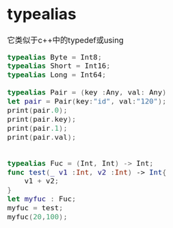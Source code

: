 <font size = 4>

# typealias
它类似于c++中的typedef或using
```swift
typealias Byte = Int8;
typealias Short = Int16;
typealias Long = Int64;

typealias Pair = (key :Any, val: Any)
let pair = Pair(key:"id", val:"120");
print(pair.0);
print(pair.key);
print(pair.1);
print(pair.val);


typealias Fuc = (Int, Int) -> Int;
func test(_ v1 :Int, v2 :Int) -> Int{
    v1 + v2;
}
let myfuc : Fuc;
myfuc = test;
myfuc(20,100); 
```

</font>
